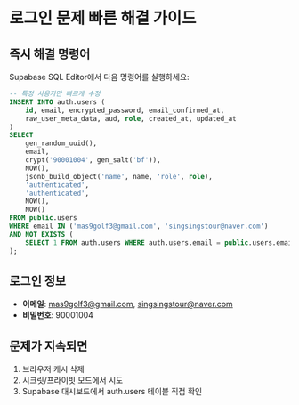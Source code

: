 # 로그인 문제 빠른 해결 가이드

## 즉시 해결 명령어

Supabase SQL Editor에서 다음 명령어를 실행하세요:

```sql
-- 특정 사용자만 빠르게 수정
INSERT INTO auth.users (
    id, email, encrypted_password, email_confirmed_at, 
    raw_user_meta_data, aud, role, created_at, updated_at
)
SELECT 
    gen_random_uuid(),
    email,
    crypt('90001004', gen_salt('bf')),
    NOW(),
    jsonb_build_object('name', name, 'role', role),
    'authenticated',
    'authenticated',
    NOW(),
    NOW()
FROM public.users
WHERE email IN ('mas9golf3@gmail.com', 'singsingstour@naver.com')
AND NOT EXISTS (
    SELECT 1 FROM auth.users WHERE auth.users.email = public.users.email
);
```

## 로그인 정보
- **이메일**: mas9golf3@gmail.com, singsingstour@naver.com
- **비밀번호**: 90001004

## 문제가 지속되면
1. 브라우저 캐시 삭제
2. 시크릿/프라이빗 모드에서 시도
3. Supabase 대시보드에서 auth.users 테이블 직접 확인
